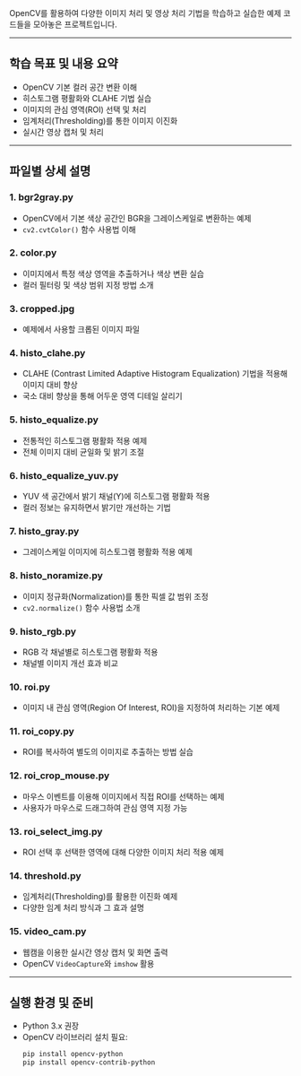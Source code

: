 OpenCV를 활용하여 다양한 이미지 처리 및 영상 처리 기법을 학습하고 실습한 예제 코드들을 모아놓은 프로젝트입니다.

---

## 학습 목표 및 내용 요약

- OpenCV 기본 컬러 공간 변환 이해  
- 히스토그램 평활화와 CLAHE 기법 실습  
- 이미지의 관심 영역(ROI) 선택 및 처리  
- 임계처리(Thresholding)를 통한 이미지 이진화  
- 실시간 영상 캡처 및 처리

---

## 파일별 상세 설명

### 1. bgr2gray.py  
- OpenCV에서 기본 색상 공간인 BGR을 그레이스케일로 변환하는 예제  
- `cv2.cvtColor()` 함수 사용법 이해

### 2. color.py  
- 이미지에서 특정 색상 영역을 추출하거나 색상 변환 실습  
- 컬러 필터링 및 색상 범위 지정 방법 소개

### 3. cropped.jpg  
- 예제에서 사용할 크롭된 이미지 파일

### 4. histo_clahe.py  
- CLAHE (Contrast Limited Adaptive Histogram Equalization) 기법을 적용해 이미지 대비 향상  
- 국소 대비 향상을 통해 어두운 영역 디테일 살리기

### 5. histo_equalize.py  
- 전통적인 히스토그램 평활화 적용 예제  
- 전체 이미지 대비 균일화 및 밝기 조절

### 6. histo_equalize_yuv.py  
- YUV 색 공간에서 밝기 채널(Y)에 히스토그램 평활화 적용  
- 컬러 정보는 유지하면서 밝기만 개선하는 기법

### 7. histo_gray.py  
- 그레이스케일 이미지에 히스토그램 평활화 적용 예제

### 8. histo_noramize.py  
- 이미지 정규화(Normalization)를 통한 픽셀 값 범위 조정  
- `cv2.normalize()` 함수 사용법 소개

### 9. histo_rgb.py  
- RGB 각 채널별로 히스토그램 평활화 적용  
- 채널별 이미지 개선 효과 비교

### 10. roi.py  
- 이미지 내 관심 영역(Region Of Interest, ROI)을 지정하여 처리하는 기본 예제

### 11. roi_copy.py  
- ROI를 복사하여 별도의 이미지로 추출하는 방법 실습

### 12. roi_crop_mouse.py  
- 마우스 이벤트를 이용해 이미지에서 직접 ROI를 선택하는 예제  
- 사용자가 마우스로 드래그하여 관심 영역 지정 가능

### 13. roi_select_img.py  
- ROI 선택 후 선택한 영역에 대해 다양한 이미지 처리 적용 예제

### 14. threshold.py  
- 임계처리(Thresholding)를 활용한 이진화 예제  
- 다양한 임계 처리 방식과 그 효과 설명

### 15. video_cam.py  
- 웹캠을 이용한 실시간 영상 캡처 및 화면 출력  
- OpenCV `VideoCapture`와 `imshow` 활용

---

## 실행 환경 및 준비

- Python 3.x 권장  
- OpenCV 라이브러리 설치 필요:  
  ```bash
  pip install opencv-python
  pip install opencv-contrib-python
